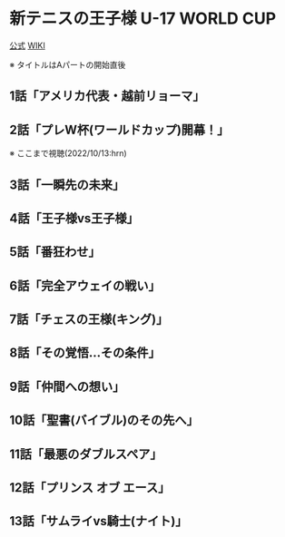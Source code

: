 # 新テニスの王子様 U-17 WORLD CUP

[公式](http://tenipuri.jp/u17/) 
[WIKI](https://ja.wikipedia.org/wiki/%E3%83%86%E3%83%8B%E3%82%B9%E3%81%AE%E7%8E%8B%E5%AD%90%E6%A7%98_(%E3%82%A2%E3%83%8B%E3%83%A1)) 

※ タイトルはAパートの開始直後

## 1話「アメリカ代表・越前リョーマ」

## 2話「プレW杯(ワールドカップ)開幕！」

※ ここまで視聴(2022/10/13:hrn)

## 3話「一瞬先の未来」

## 4話「王子様vs王子様」

## 5話「番狂わせ」

## 6話「完全アウェイの戦い」

## 7話「チェスの王様(キング)」

## 8話「その覚悟…その条件」

## 9話「仲間への想い」

## 10話「聖書(バイブル)のその先へ」

## 11話「最悪のダブルスペア」

## 12話「プリンス オブ エース」

## 13話「サムライvs騎士(ナイト)」
